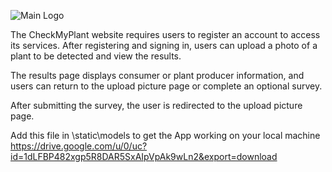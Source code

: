 ![Main Logo](https://github.com/abi-manoharan97/CheckMyPlant/blob/main/logo-black.png)


The CheckMyPlant website requires users to register an account to access its services. After registering and signing in, users can upload a photo of a plant to be detected and view the results. 

The results page displays consumer or plant producer information, and users can return to the upload picture page or complete an optional survey. 

After submitting the survey, the user is redirected to the upload picture page.



Add this file in \static\models to get the App working on your local machine 
https://drive.google.com/u/0/uc?id=1dLFBP482xgp5R8DAR5SxAIpVpAk9wLn2&export=download
